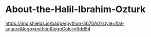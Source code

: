 # About-the-Halil-Ibrahim-Ozturk

https://img.shields.io/badge/python-3670A0?style=flat-square&logo=python&logoColor=ffdd54 
